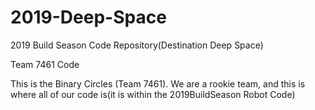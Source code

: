 # 2019-Deep-Space
2019 Build Season Code Repository(Destination Deep Space)

Team 7461 Code

This is the Binary Circles (Team 7461). We are a rookie team, and this is where all of our code is(it is within the 2019BuildSeason Robot Code)

